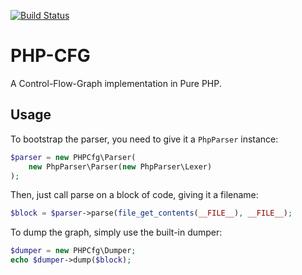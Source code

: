 [![Build Status](https://travis-ci.org/ircmaxell/php-cfg.svg?branch=master)](https://travis-ci.org/ircmaxell/php-cfg)

# PHP-CFG

A Control-Flow-Graph implementation in Pure PHP.

## Usage

To bootstrap the parser, you need to give it a `PhpParser` instance:
```php
$parser = new PHPCfg\Parser(
    new PhpParser\Parser(new PhpParser\Lexer)
); 
```
Then, just call parse on a block of code, giving it a filename:
```php
$block = $parser->parse(file_get_contents(__FILE__), __FILE__);
```
To dump the graph, simply use the built-in dumper:
```php
$dumper = new PHPCfg\Dumper;
echo $dumper->dump($block);
```
